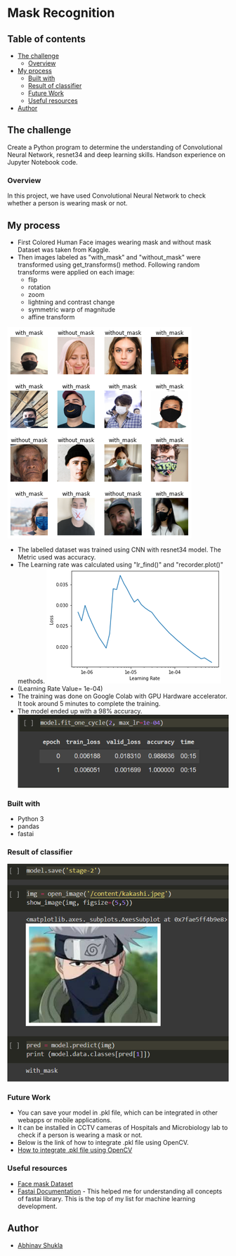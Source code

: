 # Mask Recognition 

## Table of contents

- [The challenge](#the-challenge)
  - [Overview](#overview)
- [My process](#my-process)
  - [Built with](#built-with)
  - [Result of classifier](#result-of-classifier)
  - [Future Work](#future-work)
  - [Useful resources](#useful-resources)
- [Author](#author)


## The challenge

Create a Python program to determine the understanding of Convolutional Neural Network, resnet34 and deep learning skills. Handson experience on Jupyter Notebook code.

### Overview

In this project, we have used Convolutional Neural Network to check whether a person is wearing mask or not.

## My process

- First Colored Human Face images wearing mask and without mask Dataset was taken from Kaggle.
- Then images labeled as "with_mask" and "without_mask" were transformed using get_transforms() method. Following random transforms were applied on each image:
  - flip
  - rotation
  - zoom
  - lightning and contrast change
  - symmetric warp of magnitude
  - affine transform

![alt text](images/image_one.png)
- The labelled dataset was trained using CNN with resnet34 model. The Metric used was accuracy.
- The Learning rate was calculated using "lr_find()" and "recorder.plot()" methods. 
![alt text](images/lr.png)
- (Learning Rate Value= 1e-04)
- The training was done on Google Colab with GPU Hardware accelerator. It took around 5 minutes to complete the training.
- The model ended up with a 98% accuracy.
![alt text](images/image_three.png)


### Built with

- Python 3
- pandas
- fastai

### Result of classifier

![alt text](images/result.png)


### Future Work

- You can save your model in .pkl file, which can be integrated in other webapps or mobile applications.
- It can be installed in CCTV cameras of Hospitals and Microbiology lab to check if a person is wearing a mask or not.
- Below is the link of how to integrate .pkl file using OpenCV.
- [How to integrate .pkl file using OpenCV](https://towardsdatascience.com/how-to-deploy-a-pre-trained-keras-model-with-opencv-and-flask-86c9dab76a9c)



### Useful resources

- [Face mask Dataset](https://www.kaggle.com/datasets?search=face+mask) 
- [Fastai Documentation](https://docs.fast.ai/) - This helped me for understanding all concepts of fastai library. This is the top of my list for machine learning development.

## Author

- [Abhinav Shukla](Programmer,TCS,Pune)